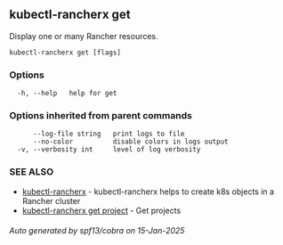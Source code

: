 ## kubectl-rancherx get

Display one or many Rancher resources.

```
kubectl-rancherx get [flags]
```

### Options

```
  -h, --help   help for get
```

### Options inherited from parent commands

```
      --log-file string   print logs to file
      --no-color          disable colors in logs output
  -v, --verbosity int     level of log verbosity
```

### SEE ALSO

* [kubectl-rancherx](kubectl-rancherx.md)	 - kubectl-rancherx helps to create k8s objects in a Rancher cluster
* [kubectl-rancherx get project](kubectl-rancherx_get_project.md)	 - Get projects

###### Auto generated by spf13/cobra on 15-Jan-2025
